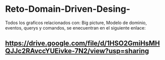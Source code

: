 # Reto-Domain-Driven-Desing-

Todos los graficos relacionados con: Big picture, Modelo de dominio, eventos, querys y comandos, se enecuentran en el siguiente enlace:
## https://drive.google.com/file/d/1HSO2GmiHsMHQJJc2RAvccYUEivke-7N2/view?usp=sharing
